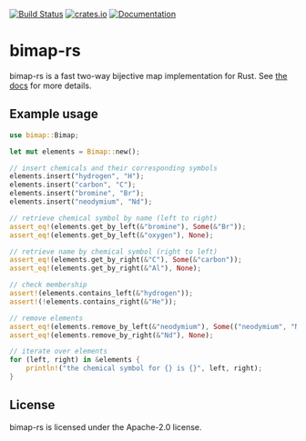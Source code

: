 [![Build Status](https://travis-ci.org/wrieger93/bimap-rs.svg?branch=master)](https://travis-ci.org/wrieger93/bimap-rs)
[![crates.io](https://img.shields.io/crates/v/bimap.svg)](https://crates.io/crates/bimap)
[![Documentation](https://docs.rs/bimap/badge.svg)](https://docs.rs/bimap/)

# bimap-rs
bimap-rs is a fast two-way bijective map implementation for Rust.
See [the docs](https://docs.rs/bimap/) for more details.

## Example usage

```rust
use bimap::Bimap;

let mut elements = Bimap::new();

// insert chemicals and their corresponding symbols
elements.insert("hydrogen", "H");
elements.insert("carbon", "C");
elements.insert("bromine", "Br");
elements.insert("neodymium", "Nd");

// retrieve chemical symbol by name (left to right)
assert_eq!(elements.get_by_left(&"bromine"), Some(&"Br"));
assert_eq!(elements.get_by_left(&"oxygen"), None);

// retrieve name by chemical symbol (right to left)
assert_eq!(elements.get_by_right(&"C"), Some(&"carbon"));
assert_eq!(elements.get_by_right(&"Al"), None);

// check membership
assert!(elements.contains_left(&"hydrogen"));
assert!(!elements.contains_right(&"He"));

// remove elements
assert_eq!(elements.remove_by_left(&"neodymium"), Some(("neodymium", "Nd")));
assert_eq!(elements.remove_by_right(&"Nd"), None);

// iterate over elements
for (left, right) in &elements {
    println!("the chemical symbol for {} is {}", left, right);
}
```

## License

bimap-rs is licensed under the Apache-2.0 license.
